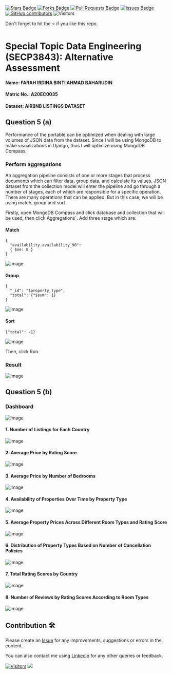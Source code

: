 <a href="https://github.com/drshahizan/SECP3843/stargazers"><img src="https://img.shields.io/github/stars/drshahizan/SECP3843" alt="Stars Badge"/></a>
<a href="https://github.com/drshahizan/SECP3843/network/members"><img src="https://img.shields.io/github/forks/drshahizan/SECP3843" alt="Forks Badge"/></a>
<a href="https://github.com/drshahizan/SECP3843/pulls"><img src="https://img.shields.io/github/issues-pr/drshahizan/SECP3843" alt="Pull Requests Badge"/></a>
<a href="https://github.com/drshahizan/SECP3843/issues"><img src="https://img.shields.io/github/issues/drshahizan/SECP3843" alt="Issues Badge"/></a>
<a href="https://github.com/drshahizan/SECP3843/graphs/contributors"><img alt="GitHub contributors" src="https://img.shields.io/github/contributors/drshahizan/SECP3843?color=2b9348"></a>
![Visitors](https://api.visitorbadge.io/api/visitors?path=https%3A%2F%2Fgithub.com%2Fdrshahizan%2FSECP3843&labelColor=%23d9e3f0&countColor=%23697689&style=flat)


Don't forget to hit the :star: if you like this repo.

# Special Topic Data Engineering (SECP3843): Alternative Assessment

#### Name: FARAH IRDINA BINTI AHMAD BAHARUDIN
#### Matric No.: A20EC0035
#### Dataset: AIRBNB LISTINGS DATASET

## Question 5 (a)

Performance of the portable can be optimized when dealing with large volumes of JSON data from the dataset. Since I will be using MongoDB to make visualizations in Django, thus I will optimize using MongoDB Compass.

### Perform aggregations

An aggregation pipeline consists of one or more stages that process documents which can filter data, group data, and calculate its values. JSON dataset from the collection model will enter the pipeline and go through a number of stages, each of which are responsible for a specific operation. There are many operations that can be applied. But in this case, we will be using match, group and sort.

Firstly, open MongoDB Compass and click database and collection that will be used, then click Aggregations`. Add three stage which are:

#### Match
```
{ 
  "availability.availability_90": 
  { $ne: 0 } 
}
```

![image](https://github.com/drshahizan/SECP3843/blob/main/submission/FarahIrdina/question5/files/images/match.png)

#### Group

```
{
  "_id": "$property_type",
  "total": {"$sum": 1}
}
```

![image](https://github.com/drshahizan/SECP3843/blob/main/submission/FarahIrdina/question5/files/images/group.png)

#### Sort

```
{"total": -1}
```

![image](https://github.com/drshahizan/SECP3843/blob/main/submission/FarahIrdina/question5/files/images/sort.png)

Then, click Run.

### Result

![image](https://github.com/drshahizan/SECP3843/blob/main/submission/FarahIrdina/question5/files/images/result.png)

## Question 5 (b)

### Dashboard

![image](https://github.com/drshahizan/SECP3843/blob/main/submission/FarahIrdina/question5/files/images/dashboard.png)

#### 1. Number of Listings for Each Country

![image](https://github.com/drshahizan/SECP3843/blob/main/submission/FarahIrdina/question5/files/images/1.png)

#### 2. Average Price by Rating Score

![image](https://github.com/drshahizan/SECP3843/blob/main/submission/FarahIrdina/question5/files/images/2.png)

#### 3. Average Price by Number of Bedrooms

![image](https://github.com/drshahizan/SECP3843/blob/main/submission/FarahIrdina/question5/files/images/3.png)

#### 4. Availability of Properties Over Time by Property Type

![image](https://github.com/drshahizan/SECP3843/blob/main/submission/FarahIrdina/question5/files/images/4.png)

#### 5. Average Property Prices Across Different Room Types and Rating Score

![image](https://github.com/drshahizan/SECP3843/blob/main/submission/FarahIrdina/question5/files/images/5.png)

#### 6. Distribution of Property Types Based on Number of Cancellation Policies

![image](https://github.com/drshahizan/SECP3843/blob/main/submission/FarahIrdina/question5/files/images/6.png)

#### 7. Total Rating Scores by Country

![image](https://github.com/drshahizan/SECP3843/blob/main/submission/FarahIrdina/question5/files/images/7.png)

#### 8. Number of Reviews by Rating Scores According to Room Types

![image](https://github.com/drshahizan/SECP3843/blob/main/submission/FarahIrdina/question5/files/images/8.png)


## Contribution 🛠️
Please create an [Issue](https://github.com/drshahizan/special-topic-data-engineering/issues) for any improvements, suggestions or errors in the content.

You can also contact me using [Linkedin](https://www.linkedin.com/in/drshahizan/) for any other queries or feedback.

[![Visitors](https://api.visitorbadge.io/api/visitors?path=https%3A%2F%2Fgithub.com%2Fdrshahizan&labelColor=%23697689&countColor=%23555555&style=plastic)](https://visitorbadge.io/status?path=https%3A%2F%2Fgithub.com%2Fdrshahizan)
![](https://hit.yhype.me/github/profile?user_id=81284918)




